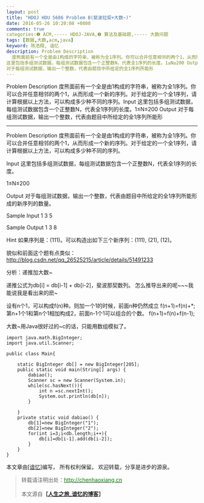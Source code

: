 ```yaml
---
layout: post
title: "HDOJ HDU 5686 Problem B(斐波拉契+大数~)"
date: 2016-05-26 10:20:08 +0800
comments: true
categories:❶ ACM,----- HDOJ-JAVA,❺ 算法及基础题,----- 大数问题
tags: [数据,大数,acm,java]
keyword: 陈浩翔, 谙忆
description: Problem Description 
  度熊面前有一个全是由1构成的字符串，被称为全1序列。你可以合并任意相邻的两个1，从而形成一个新的序列。对于给定的一个全1序列，请计算根据以上方法，可以构成多少种不同的序列。Input 
这里包括多组测试数据，每组测试数据包含一个正整数N，代表全1序列的长度。1≤N≤200 Output 
对于每组测试数据，输出一个整数，代表由题目中所给定的全1序列所能形 
---
```



Problem Description 
  度熊面前有一个全是由1构成的字符串，被称为全1序列。你可以合并任意相邻的两个1，从而形成一个新的序列。对于给定的一个全1序列，请计算根据以上方法，可以构成多少种不同的序列。Input 
这里包括多组测试数据，每组测试数据包含一个正整数N，代表全1序列的长度。1≤N≤200 Output 
对于每组测试数据，输出一个整数，代表由题目中所给定的全1序列所能形
<!-- more -->
----------

Problem Description
  度熊面前有一个全是由1构成的字符串，被称为全1序列。你可以合并任意相邻的两个1，从而形成一个新的序列。对于给定的一个全1序列，请计算根据以上方法，可以构成多少种不同的序列。
 

Input
这里包括多组测试数据，每组测试数据包含一个正整数N，代表全1序列的长度。

1≤N≤200 

Output
对于每组测试数据，输出一个整数，代表由题目中所给定的全1序列所能形成的新序列的数量。
 

Sample Input
1
3
5
 

Sample Output
1
3
8

Hint
如果序列是：(111)。可以构造出如下三个新序列：(111), (21), (12)。



貌似和前面这个题有点类似：
http://blog.csdn.net/qq_26525215/article/details/51491233


分析：递推加大数~

递推公式为db[i] = db[i-1] + db[i-2]，斐波那契数列。 
怎么推导出来的呢~~~我能说我是看出来的麽~

设有n个1，可以构成f(n)种。则加一个1的时候，前面n种仍然成立 f(n+1)=f(n)+*; 
第n+1个1和第n个1相加构成2，前面n-1个1可以组合的个数。 f(n+1)=f(n)+f(n-1);

大数~用Java很好过的~c的话，只能用数组模拟了。


```
import java.math.BigInteger;
import java.util.Scanner;

public class Main{
	
	static BigInteger db[] = new BigInteger[205];
	public static void main(String[] args) {
		dabiao();
		Scanner sc = new Scanner(System.in);
		while(sc.hasNext()){
			int n =sc.nextInt();
			System.out.println(db[n]);
		}
		
	}
	private static void dabiao() {
		db[1]=new BigInteger("1");
		db[2]=new BigInteger("2");
		for(int i=3;i<db.length;i++){
			db[i]=db[i-1].add(db[i-2]);
		}
	}
}

```

本文章由<a href="http://chenhaoxiang.cn/">[谙忆]</a>编写， 所有权利保留。 
欢迎转载，分享是进步的源泉。
<blockquote cite='陈浩翔'>
<p background-color='#D3D3D3'>转载请注明出处：<a href='http://chenhaoxiang.cn'><font color="green">http://chenhaoxiang.cn</font></a><br><br>
本文源自<strong>【<a href='http://chenhaoxiang.cn' target='_blank'>人生之旅_谙忆的博客</a>】</strong></p>
</blockquote>
